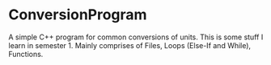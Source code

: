 # ConversionProgram
A simple C++ program for common conversions of units.
This is some stuff I learn in semester 1. Mainly comprises of Files, Loops (Else-If and While), Functions.
